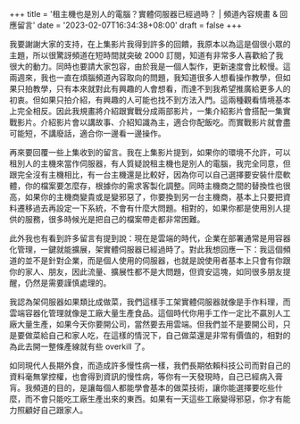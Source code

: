 +++
title = '租主機也是別人的電腦？實體伺服器已經過時？ | 頻道內容規畫 & 回應留言'
date = '2023-02-07T16:34:38+08:00'
draft = false
+++

我要謝謝大家的支持，在上集影片我得到許多的回饋，我原本以為這是個很小眾的主題，所以很驚訝頻道在短時間就突破 2000 訂閱，知道有非常多人喜歡給了我很大的動力。同時也要請大家包容，由於我是一個人製作，更新速度會比較慢。這兩週來，我也一直在煩腦頻道內容取向的問題，我知道很多人想看操作教學，但如果只拍教學，只有本來就對此有興趣的人會想看，而達不到我希望推廣給更多人的初衷。但如果只拍介紹，有興趣的人可能也找不到方法入門。這兩種觀看情境基本上完全相反。因此我規畫將介紹跟實戰分成兩部影片，一集介紹影片會搭配一集實戰影片。介紹影片會以講故事、介紹知識為主，適合你配飯吃。而實戰影片就會盡可能短，不講廢話，適合你一邊看一邊操作。

再來要回覆一些上集收到的留言。我在上集影片提到，如果你的環境不允許，可以租別人的主機來當作伺服器，有人質疑說租主機也是別人的電腦，我完全同意，但跟完全沒有主機相比，有一台主機還是比較好，因為你可以自己選擇要安裝什麼軟體，你的檔案要怎麼存，根據你的需求客製化調整。同時主機商之間的替換性也很高，如果你的主機商變貴或是變邪惡了，你要換到另一台主機商，基本上只要把資料遷移過去再設定一下系統，不會有什麼大問題。相對的，如果你都是使用別人提供的服務，很多時候光是把自己的檔案帶走都非常困難。

此外我也有看到許多留言有提到說：現在是雲端的時代，企業在部署通常是用容器化管理，一鍵就能擴展，架實體伺服器已經過時了。對此我想回應一下：我這個頻道的並不是針對企業，而是個人使用的伺服器，也就是說使用者基本上只會有你跟你的家人、朋友，因此流量、擴展性都不是大問題，但資安這塊，如同很多朋友提醒，仍然是需要謹慎處理的。

我認為架伺服器如果類比成做菜，我們這樣手工架實體伺服器就像是手作料理，而雲端容器化管理就像是工廠大量生產食品。這個時代你用手工作一定比不贏別人工廠大量生產，如果今天你要開公司，當然要去用雲端。但我們並不是要開公司，只是要做菜給自己和家人吃，在這樣的情況下，自己做菜還是非常有價值的，相對的為此去開一整條產線就有些 overkill 了。

如同現代人長期外食，而造成許多慢性病一樣，我們長期依賴科技公司而對自己的資料毫無掌控權，也會得到資訊的慢性病，等你有一天發現時，自己已經病入膏肓。我頻道的目的，是讓每個人都能學會基本的做菜技術，讓你能選擇要吃些什麼，而不會只能吃工廠生產出來的東西。如果有一天這些工廠變得邪惡，你才有能力照顧好自己跟家人。